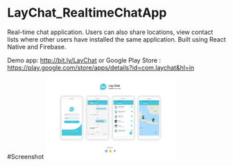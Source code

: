 # LayChat_RealtimeChatApp
Real-time chat application. Users can also share locations, view contact lists where other users have installed the same application. Built using React Native and Firebase.

Demo app: http://bit.ly/LayChat
or Google Play Store : https://play.google.com/store/apps/details?id=com.laychat&hl=in

#Screenshot
<img src="https://raw.githubusercontent.com/najihmld/LayChat_RealtimeChatApp/master/1.png" width="300"/>

